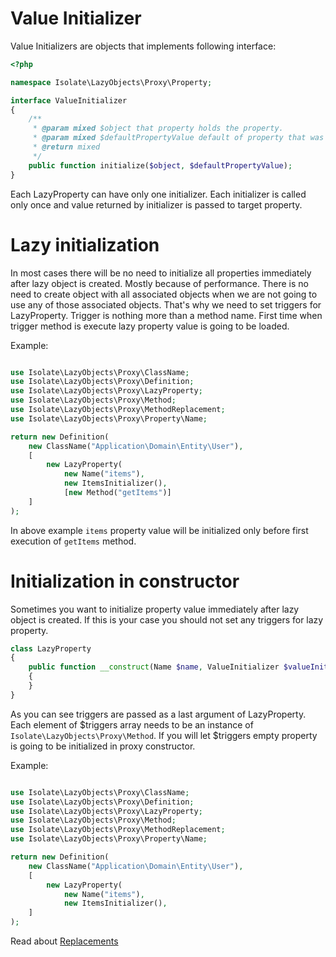 # Value Initializer

Value Initializers are objects that implements following interface:

```php
<?php

namespace Isolate\LazyObjects\Proxy\Property;

interface ValueInitializer
{
    /**
     * @param mixed $object that property holds the property.
     * @param mixed $defaultPropertyValue default of property that was set before initialization
     * @return mixed
     */
    public function initialize($object, $defaultPropertyValue);
}
```

Each LazyProperty can have only one initializer. Each initializer is called only once and value returned by initializer
is passed to target property.

# Lazy initialization

In most cases there will be no need to initialize all properties immediately after lazy object is created. Mostly because
of performance. There is no need to create object with all associated objects when we are not going to use any of those
associated objects. That's why we need to set triggers for LazyProperty. Trigger is nothing more than a method name. First
time when trigger method is execute lazy property value is going to be loaded.

Example:
```php

use Isolate\LazyObjects\Proxy\ClassName;
use Isolate\LazyObjects\Proxy\Definition;
use Isolate\LazyObjects\Proxy\LazyProperty;
use Isolate\LazyObjects\Proxy\Method;
use Isolate\LazyObjects\Proxy\MethodReplacement;
use Isolate\LazyObjects\Proxy\Property\Name;

return new Definition(
    new ClassName("Application\Domain\Entity\User"),
    [
        new LazyProperty(
            new Name("items"),
            new ItemsInitializer(),
            [new Method("getItems")]
    ]
);
```

In above example ``items`` property value will be initialized only before first execution of ``getItems`` method.


# Initialization in constructor

Sometimes you want to initialize property value immediately after lazy object is created. If this is your case you
should not set any triggers for lazy property.

```php
class LazyProperty
{
    public function __construct(Name $name, ValueInitializer $valueInitializer, $triggers = [])
    {
    }
}
```
As you can see triggers are passed as a last argument of LazyProperty. Each element of $triggers array needs to be
an instance of ``Isolate\LazyObjects\Proxy\Method``.
If you will let $triggers empty property is going to be initialized in proxy constructor.

Example:
```php

use Isolate\LazyObjects\Proxy\ClassName;
use Isolate\LazyObjects\Proxy\Definition;
use Isolate\LazyObjects\Proxy\LazyProperty;
use Isolate\LazyObjects\Proxy\Method;
use Isolate\LazyObjects\Proxy\MethodReplacement;
use Isolate\LazyObjects\Proxy\Property\Name;

return new Definition(
    new ClassName("Application\Domain\Entity\User"),
    [
        new LazyProperty(
            new Name("items"),
            new ItemsInitializer(),
    ]
);
```

Read about [Replacements](replacements.md)
